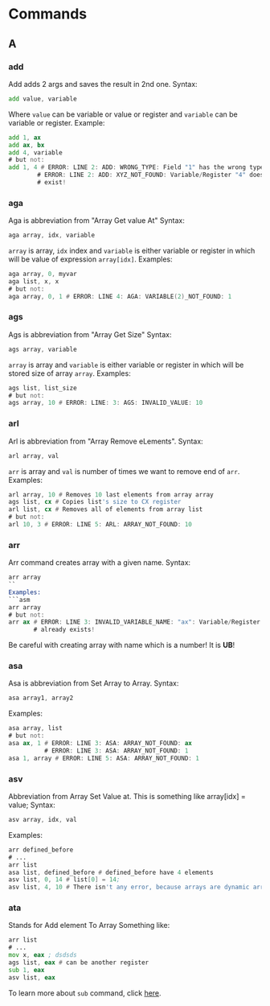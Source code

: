 # Commands

## A
### add
Add adds 2 args and saves the result in 2nd one.
Syntax:
```asm
add value, variable
```
Where `value` can be variable or value or register and `variable` can be variable or register.
Example:
```asm
add 1, ax
add ax, bx
add 4, variable
# but not:
add 1, 4 # ERROR: LINE 2: ADD: WRONG_TYPE: Field "1" has the wrong type!
        # ERROR: LINE 2: ADD: XYZ_NOT_FOUND: Variable/Register "4" doesn't 
        # exist!
```
### aga
Aga is abbreviation from "Array Get value At"
Syntax:
```asm
aga array, idx, variable
```
`array` is array, `idx` index and `variable` is either variable or register in which will be value of expression `array[idx]`.
Examples:
```asm
aga array, 0, myvar
aga list, x, x
# but not:
aga array, 0, 1 # ERROR: LINE 4: AGA: VARIABLE(2)_NOT_FOUND: 1
```
### ags
Ags is abbreviation from "Array Get Size"
Syntax:
```asm
ags array, variable
```
`array` is array and `variable` is either variable or register in which will be stored size of array `array`.
Examples:
```asm
ags list, list_size
# but not:
ags array, 10 # ERROR: LINE: 3: AGS: INVALID_VALUE: 10
```
### arl
Arl is abbreviation from "Array Remove eLements".
Syntax:
```asm
arl array, val
```
`arr` is array and `val` is number of times we want to remove end of `arr`.
Examples:
```asm
arl array, 10 # Removes 10 last elements from array array
ags list, cx # Copies list's size to CX register
arl list, cx # Removes all of elements from array list
# but not:
arl 10, 3 # ERROR: LINE 5: ARL: ARRAY_NOT_FOUND: 10
```
### arr
Arr command creates array with a given name.
Syntax:
```asm
arr array
``
Examples:
```asm
arr array
# but not:
arr ax # ERROR: LINE 3: INVALID_VARIABLE_NAME: "ax": Variable/Register 
       # already exists!
```
Be careful with creating array with name which is a number! It is __UB__!
### asa
Asa is abbreviation from Set Array to Array.
Syntax:
```asm
asa array1, array2
```
Examples:
```asm
asa array, list
# but not:
asa ax, 1 # ERROR: LINE 3: ASA: ARRAY_NOT_FOUND: ax
          # ERROR: LINE 3: ASA: ARRAY_NOT_FOUND: 1
asa 1, array # ERROR: LINE 5: ASA: ARRAY_NOT_FOUND: 1
```
### asv
Abbreviation from Array Set Value at. This is something like array\[idx\]  = value;
Syntax:
```asm
asv array, idx, val
```
Examples:
```asm
arr defined_before
# ...
arr list
asa list, defined_before # defined_before have 4 elements
asv list, 0, 14 # list[0] = 14;
asv list, 4, 10 # There isn't any error, because arrays are dynamic arrays.
```
### ata
Stands for Add element To Array
Something like:
```asm
arr list
# ...
mov x, eax ; dsdsds
ags list, eax # can be another register
sub 1, eax
asv list, eax
```
To learn more about `sub` command, click [here](#sub).
### 